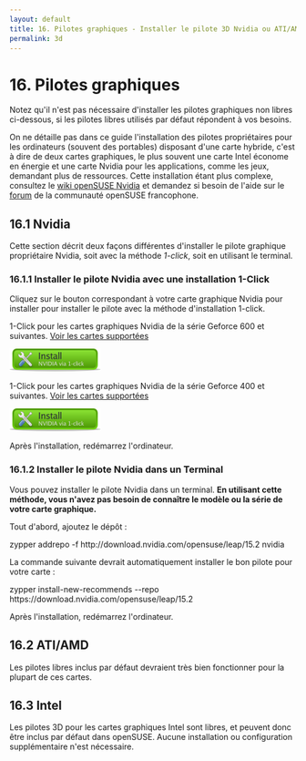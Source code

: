 ```yaml
---
layout: default
title: 16. Pilotes graphiques - Installer le pilote 3D Nvidia ou ATI/AMD
permalink: 3d
---
```


# 16. Pilotes graphiques

Notez qu'il n'est pas nécessaire d'installer les pilotes graphiques non libres ci-dessous, si les pilotes libres utilisés par défaut répondent à vos besoins.

On ne détaille pas dans ce guide l'installation des pilotes propriétaires pour les ordinateurs (souvent des portables) disposant d'une carte hybride, c'est à dire de deux cartes graphiques, le plus souvent une carte Intel économe en énergie et une carte Nvidia pour les applications, comme les jeux, demandant plus de ressources. Cette installation étant plus complexe, consultez le [wiki openSUSE Nvidia](https://fr.opensuse.org/SDB:NVIDIA) et demandez si besoin de l'aide sur le [forum](https://www.alionet.org/forum.php) de la communauté openSUSE francophone.

## 16.1 Nvidia

Cette section décrit deux façons différentes d'installer le pilote graphique propriétaire Nvidia, soit avec la méthode *1-click*, soit en utilisant le terminal.

### 16.1.1 Installer le pilote Nvidia avec une installation 1-Click

Cliquez sur le bouton correspondant à votre carte graphique Nvidia pour installer pour installer le pilote avec la méthode d'installation 1-click.

1-Click pour les cartes graphiques Nvidia de la série Geforce 600 et suivantes. [Voir les cartes supportées](https://www.nvidia.com/Download/driverResults.aspx/145182/en-us)

[![nvidia-gf600](images/oneclick/nvidia.png)](http://opensuse-community.org/nvidia_G05.ymp)

1-Click pour les cartes graphiques Nvidia de la série Geforce 400 et suivantes. [Voir les cartes supportées](https://www.nvidia.com/Download/driverResults.aspx/142567/en-us)

[![nvidia-gf400](images/oneclick/nvidia.png)](http://opensuse-community.org/nvidia_G04.ymp)

Après l'installation, redémarrez l'ordinateur.

### 16.1.2 Installer le pilote Nvidia dans un Terminal

Vous pouvez installer le pilote Nvidia dans un terminal. **En utilisant cette méthode, vous n'avez pas besoin de connaître le modèle ou la série de votre carte graphique.** 

Tout d'abord, ajoutez le dépôt :

<div class="clroot">zypper addrepo -f http://download.nvidia.com/opensuse/leap/15.2 nvidia</div>

La commande suivante devrait automatiquement installer le bon pilote pour votre carte :

<div class="clroot">zypper install-new-recommends --repo https://download.nvidia.com/opensuse/leap/15.2</div>

Après l'installation, redémarrez l'ordinateur.

## 16.2 ATI/AMD

Les pilotes libres inclus par défaut devraient très bien fonctionner pour la plupart de ces cartes.

## 16.3 Intel

Les pilotes 3D pour les cartes graphiques Intel sont libres, et peuvent donc être inclus par défaut dans openSUSE. Aucune installation ou configuration supplémentaire n'est nécessaire.
